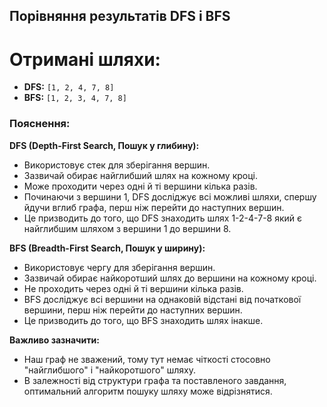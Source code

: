 ## Порівняння результатів DFS і BFS

# Отримані шляхи:

* **DFS:** `[1, 2, 4, 7, 8]`
* **BFS:** `[1, 2, 3, 4, 7, 8]`

### Пояснення:

**DFS (Depth-First Search, Пошук у глибину):**

* Використовує стек для зберігання вершин.
* Зазвичай обирає найглибший шлях на кожному кроці.
* Може проходити через одні й ті вершини кілька разів.
* Починаючи з вершини 1, DFS досліджує всі можливі шляхи, спершу йдучи вглиб графа, перш ніж перейти до наступних вершин.
* Це призводить до того, що DFS знаходить шлях 1-2-4-7-8  який є найглибшим шляхом з вершини 1 до вершини 8.

**BFS (Breadth-First Search, Пошук у ширину):**

* Використовує чергу для зберігання вершин.
* Зазвичай обирає найкоротший шлях до вершини на кожному кроці.
* Не проходить через одні й ті вершини кілька разів.
* BFS досліджує всі вершини на однаковій відстані від початкової вершини, перш ніж перейти до наступних вершин.
* Це призводить до того, що BFS знаходить шлях інакше.

**Важливо зазначити:**

* Наш граф не зважений, тому тут немає чіткості стосовно "найглибшого" і "найкоротшого" шляху.
* В залежності від структури графа та поставленого завдання, оптимальний алгоритм пошуку шляху може відрізнятися.
